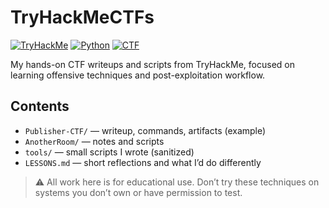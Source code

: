 # TryHackMeCTFs

[![TryHackMe](https://img.shields.io/badge/TryHackMe-Labs-blue)]()
[![Python](https://img.shields.io/badge/Python-3.x-yellowgreen)]()
[![CTF](https://img.shields.io/badge/CTF-Writeups-lightgrey)]()

My hands-on CTF writeups and scripts from TryHackMe, focused on learning offensive techniques and post-exploitation workflow.

## Contents
- `Publisher-CTF/` — writeup, commands, artifacts (example)
- `AnotherRoom/` — notes and scripts
- `tools/` — small scripts I wrote (sanitized)
- `LESSONS.md` — short reflections and what I’d do differently

> ⚠️ All work here is for educational use. Don’t try these techniques on systems you don’t own or have permission to test.

